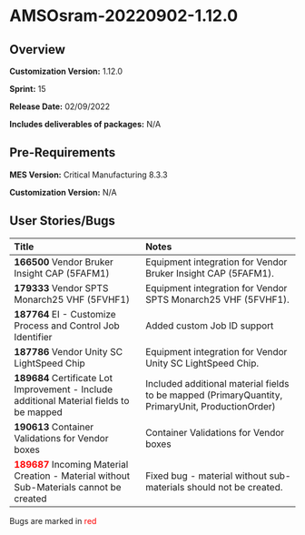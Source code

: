 ﻿# AMSOsram-20220902-1.12.0

## Overview

**Customization Version:** 1.12.0

**Sprint:** 15

**Release Date:** 02/09/2022

**Includes deliverables of packages:** N/A

## Pre-Requirements

**MES Version:** Critical Manufacturing 8.3.3

**Customization Version:** N/A

## User Stories/Bugs

| Title        | Notes            |
| :----------- | :--------------- |
| **166500** Vendor Bruker Insight CAP (5FAFM1) | Equipment integration for Vendor Bruker Insight CAP (5FAFM1). |
| **179333** Vendor SPTS Monarch25 VHF (5FVHF1) | Equipment integration for&nbsp;Vendor SPTS Monarch25 VHF (5FVHF1). |
| **187764** EI - Customize Process and Control Job Identifier | Added custom Job ID support |
| **187786** Vendor Unity SC LightSpeed Chip | Equipment integration for Vendor Unity SC LightSpeed Chip. |
| **189684** Certificate Lot Improvement - Include additional Material fields to be mapped | Included additional material fields to be mapped (PrimaryQuantity, PrimaryUnit, ProductionOrder) |
| **190613** Container Validations for Vendor boxes | Container Validations for Vendor boxes |
| <span style='color:red'>**189687**</span> Incoming Material Creation - Material without Sub-Materials cannot be created | Fixed bug - material without sub-materials should not be created. |

Bugs are marked in <span style='color:red'>red</span>

